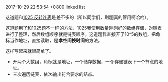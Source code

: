 2017-10-29 22:53:54 +0800
linked list

这道题和[1025 反转连表](http://www.jianshu.com/p/f8ba1e37a8c8)是差不多的（所以同学们，刷题真的管用啊哈哈）。

这道题用了和1025题不一样的方法，1025我使用数量刚刚好的数组存储，对链表进行了整理，然后数组顺序就是链表顺序。这道题我直接开了10^5的数组，把角标当作地址，直接读取，是**拿空间换时间**的方法。

这样写起来就很简单了。
- 开两个大数组，角标就是地址，一个储存数据，一个存储链表下一个节点的地址。
- 三次遍历链表，依次输出符合要求的结点。
